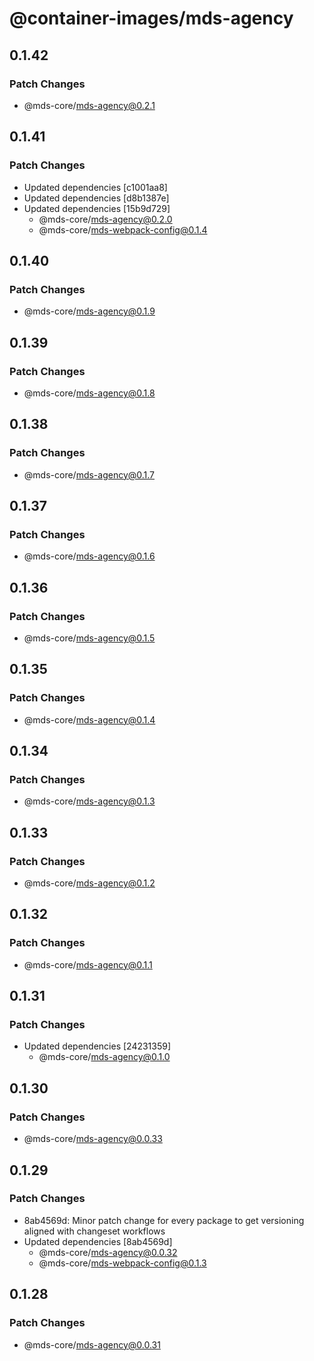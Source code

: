 # @container-images/mds-agency

## 0.1.42

### Patch Changes

- @mds-core/mds-agency@0.2.1

## 0.1.41

### Patch Changes

- Updated dependencies [c1001aa8]
- Updated dependencies [d8b1387e]
- Updated dependencies [15b9d729]
  - @mds-core/mds-agency@0.2.0
  - @mds-core/mds-webpack-config@0.1.4

## 0.1.40

### Patch Changes

- @mds-core/mds-agency@0.1.9

## 0.1.39

### Patch Changes

- @mds-core/mds-agency@0.1.8

## 0.1.38

### Patch Changes

- @mds-core/mds-agency@0.1.7

## 0.1.37

### Patch Changes

- @mds-core/mds-agency@0.1.6

## 0.1.36

### Patch Changes

- @mds-core/mds-agency@0.1.5

## 0.1.35

### Patch Changes

- @mds-core/mds-agency@0.1.4

## 0.1.34

### Patch Changes

- @mds-core/mds-agency@0.1.3

## 0.1.33

### Patch Changes

- @mds-core/mds-agency@0.1.2

## 0.1.32

### Patch Changes

- @mds-core/mds-agency@0.1.1

## 0.1.31

### Patch Changes

- Updated dependencies [24231359]
  - @mds-core/mds-agency@0.1.0

## 0.1.30

### Patch Changes

- @mds-core/mds-agency@0.0.33

## 0.1.29

### Patch Changes

- 8ab4569d: Minor patch change for every package to get versioning aligned with changeset workflows
- Updated dependencies [8ab4569d]
  - @mds-core/mds-agency@0.0.32
  - @mds-core/mds-webpack-config@0.1.3

## 0.1.28

### Patch Changes

- @mds-core/mds-agency@0.0.31
